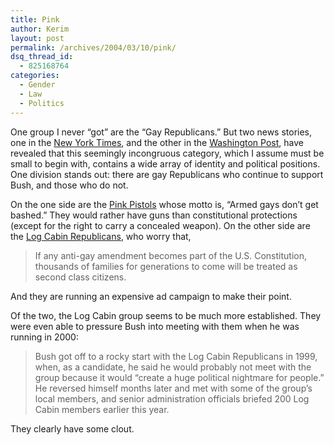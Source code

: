```yaml
---
title: Pink
author: Kerim
layout: post
permalink: /archives/2004/03/10/pink/
dsq_thread_id:
  - 825168764
categories:
  - Gender
  - Law
  - Politics
---
```

One group I never &#8220;got&#8221; are the &#8220;Gay Republicans.&#8221; But two news stories, one in the <a href="http://www.nytimes.com/2004/03/09/politics/09GAYS.html?ex=1394168400&#38;en=aa7366eee68b83a8&#38;ei=5007&#38;partner=USERLAND" onclick="_gaq.push(['_trackEvent', 'outbound-article', 'http://www.nytimes.com/2004/03/09/politics/09GAYS.html?ex=1394168400&en=aa7366eee68b83a8&ei=5007&partner=USERLAND', 'New York Times']);" >New York Times</a>, and the other in the <a href="http://www.washingtonpost.com/wp-dyn/articles/A44410-2004Mar9.html" onclick="_gaq.push(['_trackEvent', 'outbound-article', 'http://www.washingtonpost.com/wp-dyn/articles/A44410-2004Mar9.html', 'Washington Post']);" >Washington Post</a>, have revealed that this seemingly incongruous category, which I assume must be small to begin with, contains a wide array of identity and political positions. One division stands out: there are gay Republicans who continue to support Bush, and those who do not.

On the one side are the <a href="http://www.pinkpistols.com/" onclick="_gaq.push(['_trackEvent', 'outbound-article', 'http://www.pinkpistols.com/', 'Pink Pistols']);" >Pink Pistols</a> whose motto is, &#8220;Armed gays don&#8217;t get bashed.&#8221; They would rather have guns than constitutional protections (except for the right to carry a concealed weapon). On the other side are the <a href="http://www.logcabin.org/logcabin/index.html" onclick="_gaq.push(['_trackEvent', 'outbound-article', 'http://www.logcabin.org/logcabin/index.html', 'Log Cabin Republicans']);" >Log Cabin Republicans</a>, who worry that,

> If any anti-gay amendment becomes part of the U.S. Constitution, thousands of families for generations to come will be treated as second class citizens.

And they are running an expensive ad campaign to make their point.

Of the two, the Log Cabin group seems to be much more established. They were even able to pressure Bush into meeting with them when he was running in 2000:

> Bush got off to a rocky start with the Log Cabin Republicans in 1999, when, as a candidate, he said he would probably not meet with the group because it would &#8220;create a huge political nightmare for people.&#8221; He reversed himself months later and met with some of the group&#8217;s local members, and senior administration officials briefed 200 Log Cabin members earlier this year.

They clearly have some clout.

